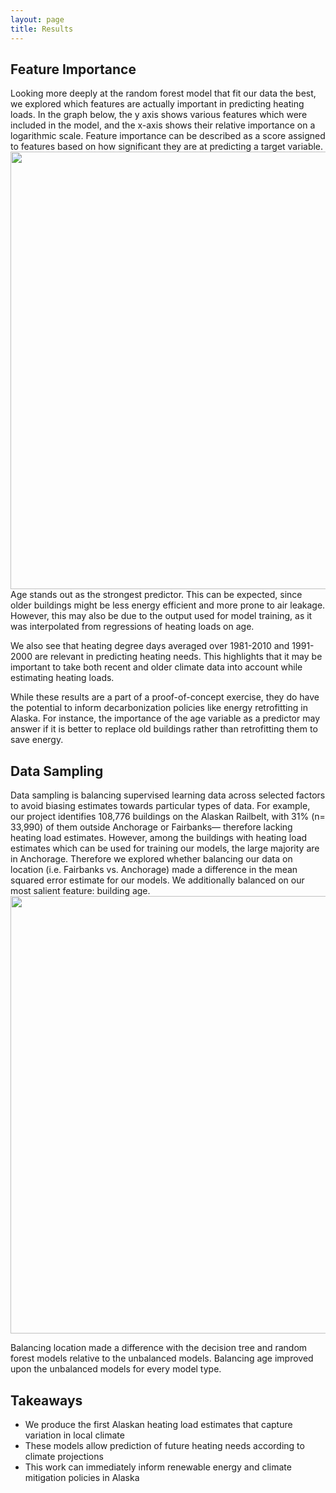 ```yaml
---
layout: page
title: Results
---
```

## Feature Importance
Looking more deeply at the random forest model that fit our data the best, we explored which features are actually important in predicting heating loads. In the graph below, the y axis shows various features which were included in the model, and the x-axis shows their relative importance on a logarithmic scale. Feature importance can be described as a score assigned to features based on how significant they are at predicting a target variable.
<img src="{{ site.url }}{{ site.baseurl }}/assets/img/feat.png" width="700">
Age stands out as the strongest predictor. This can be expected, since older buildings might be less energy efficient and more prone to air leakage. However, this may also be due to the output used for model training, as it was interpolated from regressions of heating loads on age.

We also see that heating degree days averaged over 1981-2010 and 1991-2000 are relevant in predicting heating needs. This highlights that it may be important to take both recent and older climate data into account while estimating heating loads.

While these results are a part of a proof-of-concept exercise, they do have the potential to inform decarbonization policies like energy retrofitting in Alaska. For instance, the importance of the age variable as a predictor may answer if it is better to replace old buildings rather than retrofitting them to save energy.

## Data Sampling
Data sampling is balancing supervised learning data across selected factors to avoid biasing estimates towards particular types of data. For example, our project identifies 108,776 buildings on the Alaskan Railbelt, with 31% (n= 33,990) of them outside Anchorage or Fairbanks— therefore lacking heating load estimates. However, among the buildings with heating load estimates which can be used for training our models, the large majority are in Anchorage. Therefore we explored whether balancing our data on location (i.e. Fairbanks vs. Anchorage) made a difference in the mean squared error estimate for our models. We additionally balanced on our most salient feature: building age.
<img src="{{ site.url }}{{ site.baseurl }}/assets/img/ds_res.png" width="700">

Balancing location made a difference with the decision tree and random forest models relative to the unbalanced models. Balancing age improved upon the unbalanced models for every model type.

## Takeaways
+ We produce the first Alaskan heating load estimates that capture variation in local climate
+ These models allow prediction of future heating needs according to climate projections
+ This work can immediately inform renewable energy and climate mitigation policies in Alaska
